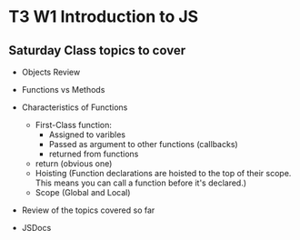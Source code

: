 # T3 W1 Introduction to JS

## Saturday Class topics to cover
- Objects Review
- Functions vs Methods
- Characteristics of Functions
    - First-Class function:
        - Assigned to varibles
        - Passed as argument to other functions (callbacks)
        - returned from functions
    - return (obvious one)
    - Hoisting (Function declarations are hoisted to the top of their scope. This means you can call a function before it's declared.)
    - Scope (Global and Local)
- Review of the topics covered so far

- JSDocs